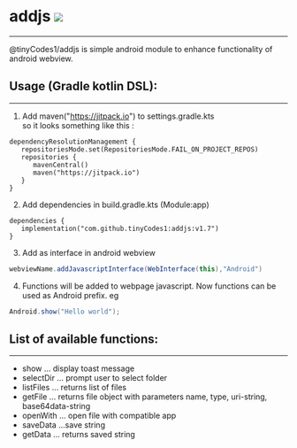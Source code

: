 # addjs [![](https://jitpack.io/v/tinyCodes1/addjs.svg)](https://jitpack.io/#tinyCodes1/addjs)
---
@tinyCodes1/addjs is simple android module to enhance functionality of android webview.
  
  
## Usage (Gradle kotlin DSL):
---

1. Add maven("https://jitpack.io") to settings.gradle.kts  
   so it looks something like this :

```
dependencyResolutionManagement {
   repositoriesMode.set(RepositoriesMode.FAIL_ON_PROJECT_REPOS)
   repositories {
      mavenCentral()
      maven("https://jitpack.io")
   }
}
```

2. Add dependencies in build.gradle.kts (Module:app)

```
dependencies {
   implementation("com.github.tinyCodes1:addjs:v1.7")
}
```

3. Add as interface in android webview

```java
webviewName.addJavascriptInterface(WebInterface(this),"Android")
```

4. Functions will be added to webpage javascript. Now functions can be used as Android prefix. eg

```java
Android.show("Hello world");
```
  
  
## List of available functions:
---

- show ... display toast message
- selectDir ... prompt user to select folder
- listFiles ... returns list of files
- getFile ... returns file object with parameters name, type, uri-string, base64data-string
- openWith ... open file with compatible app
- saveData ...save string
- getData ... returns saved string
  